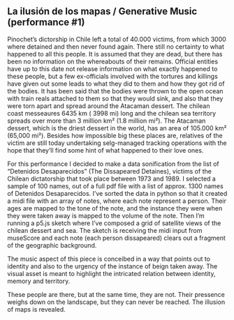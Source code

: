 ## La ilusión de los mapas / Generative Music (performance #1)

Pinochet’s dictorship in Chile left a total of 40.000 victims, from which 3000 where detained and then never found again. There still no certainty to what happened to all this people. It is assumed that they are dead, but there has been no information on the whereabouts of their remains. Official entities have up to this date not release information on what exactly happened to these people, but a few ex-officials involved with the tortures and killings have given out some leads to what they did to them and how they got rid of the bodies. It has been said that the bodies were thrown to the open ocean with train reals attached to them so that they would sink, and also that they were torn apart and spread around the Atacaman dessert. The chilean coast messeaures 6435 km ( 3998 mi) long and the chilean sea territory spreads over more than 3 million km²  (1.8 million mi²). The Atacaman dessert, which is the driest dessert in the world, has an area of 105.000 km² (65,000 mi²). Besides how impossible big these places are, relatives of the victim are still today undertaking selg-managed tracking operations with the hope that they’ll find some hint of what happened to their love ones. 

For this performance I decided to make a data sonification from the list of “Detenidos Desaparecidos” (The Dissapeared Detaines), victims of the Chilean dictatorship that took place between 1973 and 1989. 
I selected a sample of 100 names, out of a full pdf file with a list of approx. 1300 names of Detenidos Desaparecidos.
I’ve sorted the data in python so that it created a midi file with an array of notes, where each note represent a person. Their ages are mapped to the tone of the note, and the instance they were when they were taken away is mapped to the volume of the note. 
Then I’m running a p5.js sketch where I’ve composed a grid of satellite views of the chilean dessert and sea. The sketch is receiving the midi input from museScore and each note (each person dissapeared) clears out a fragment of the geographic background.

The music aspect of this piece is conceibed in a way that points out to identity and also to the urgency of the instance of beign taken away. The visual asset is meant to highlight the intricated relation between identity, memory and territory. 

These people are there, but at the same time, they are not. Their pressence weighs down on the landscape, but they can never be reached. The illusion of maps is revealed. 




